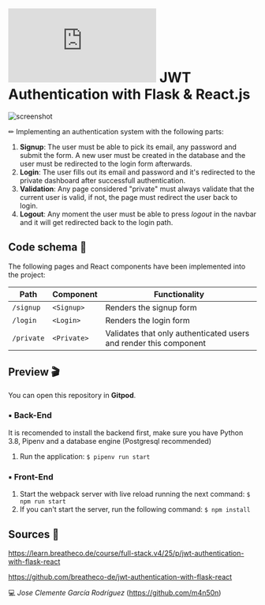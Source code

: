 # ![4Geeks Logo](http://assets.breatheco.de/apis/img/images.php?blob&random&cat=icon&tags=4geeks,16) JWT Authentication with Flask & React.js

![screenshot](https://raw.githubusercontent.com/m4n50n/jwt-authentication-with-flask-react/main/screenshot_preview.png)

✏ Implementing an authentication system with the following parts:

1. **Signup**: The user must be able to pick its email, any password and submit the form. A new user must be created in the database and the user must be redirected to the login form afterwards.
2. **Login**: The user fills out its email and password and it's redirected to the private dashboard after successfull authentication.
3. **Validation**: Any page considered "private" must always validate that the current user is valid, if not, the page must redirect the user back to login.
4. **Logout**: Any moment the user must be able to press _logout_ in the navbar and it will get redirected back to the login path.

## Code schema 🔩

The following pages and React components have been implemented into the project:

| Path       | Component   | Functionality                                                     |
| ---------- | ----------- | ----------------------------------------------------------------- |
| `/signup`  | `<Signup>`  | Renders the signup form                                           |
| `/login`   | `<Login>`   | Renders the login form                                            |
| `/private` | `<Private>` | Validates that only authenticated users and render this component |

## Preview 🎬

You can open this repository in **Gitpod**.

### ▪ Back-End

It is recomended to install the backend first, make sure you have Python 3.8, Pipenv and a database engine (Postgresql recommended)

1. Run the application: `$ pipenv run start`

### ▪ Front-End

1. Start the webpack server with live reload running the next command: `$ npm run start`
2. If you can't start the server, run the following command: `$ npm install`

## Sources 📌

<https://learn.breatheco.de/course/full-stack.v4/25/p/jwt-authentication-with-flask-react>

<https://github.com/breatheco-de/jwt-authentication-with-flask-react>

💻 _Jose Clemente García Rodríguez_ (<https://github.com/m4n50n>)
